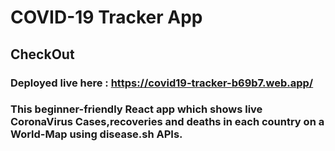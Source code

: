 # COVID-19 Tracker App
## CheckOut
### Deployed live here : https://covid19-tracker-b69b7.web.app/ 
### This beginner-friendly React app which shows live CoronaVirus Cases,recoveries and deaths in each country on a World-Map using disease.sh APIs.


